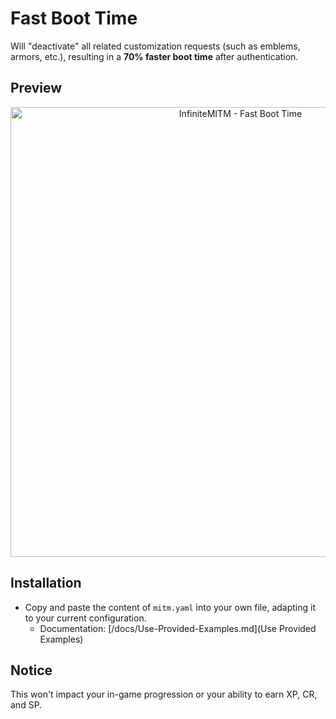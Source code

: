 # Fast Boot Time

Will "deactivate" all related customization requests (such as emblems, armors, etc.), resulting in a **70% faster boot time** after authentication.

## Preview

<p align="center">
    <img alt="InfiniteMITM - Fast Boot Time" title="InfiniteMITM - Fast Boot Time" src="./preview.gif?v=1" width="720" />
</p>

## Installation

-   Copy and paste the content of `mitm.yaml` into your own file, adapting it to your current configuration.
    -   Documentation: [/docs/Use-Provided-Examples.md](Use Provided Examples)

## Notice

This won't impact your in-game progression or your ability to earn XP, CR, and SP.
